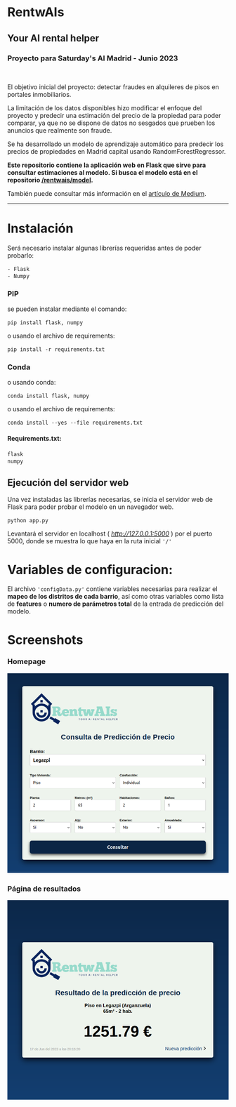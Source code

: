 # RentwAIs

## Your AI rental helper



### Proyecto para Saturday's AI Madrid - Junio 2023


<br>


El objetivo inicial del proyecto: detectar fraudes en alquileres de pisos en portales inmobiliarios.

La limitación de los datos disponibles hizo modificar el enfoque del proyecto y predecir una estimación del precio de la propiedad para poder comparar, ya que no se dispone de datos no sesgados que prueben los anuncios que realmente son fraude.

Se ha desarrollado un modelo de aprendizaje automático para predecir los precios de propiedades en Madrid capital usando RandomForestRegressor.

__Este repositorio contiene la aplicación web en Flask que sirve para consultar estimaciones al modelo. Si busca el modelo está en el repositorio [/rentwais/model](https://github.com/rentwais/model).__

También puede consultar más información en el [artículo de Medium](https://medium.com/@javier.lr/rentwais-predicción-de-precio-de-alquiler-de-vivienda-d6c6b8a7214f).


---

# Instalación

Será necesario instalar algunas librerías requeridas antes de poder probarlo:

    - Flask
    - Numpy


### PIP
se pueden instalar mediante el comando:

    pip install flask, numpy

o usando el archivo de requirements:

    pip install -r requirements.txt

### Conda
o usando conda:

    conda install flask, numpy


o usando el archivo de requirements:

    conda install --yes --file requirements.txt


#### Requirements.txt:
    flask
    numpy



## Ejecución del servidor web

Una vez instaladas las librerías necesarias, se inicia el servidor web de Flask para poder probar el modelo en un navegador web.

    python app.py

Levantará el servidor en localhost ( *http://127.0.0.1:5000* ) por el puerto 5000, donde se muestra lo que haya en la ruta inicial <code>'/'</code> 


# Variables de configuracion:

El archivo <code>'configData.py'</code> contiene variables necesarias para realizar el **mapeo de los distritos de cada barrio**, así como otras variables como lista de **features** o **numero de parámetros total** de la entrada de predicción del modelo.


# Screenshots


### Homepage 
<img src="rentwais_home.png" alt="Homepage de RentwAIS" title="Consulta predicción de precio">

### Página de resultados 
<img src="rentwais_result.png" alt="Pagina de resultados de RentwAIS" title="Pagina de resultados de predicción de precio">
